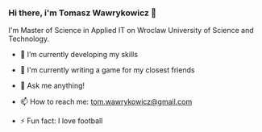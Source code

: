 ### Hi there, i'm Tomasz Wawrykowicz 👋


I'm Master of Science in Applied IT on Wroclaw University of Science and Technology.

- 🔭 I’m currently developing my skills
- 🌱 I'm currently writing a game for my closest friends
  
- 💬 Ask me anything!
- 📫 How to reach me: tom.wawrykowicz@gmail.com
- ⚡ Fun fact: I love football
